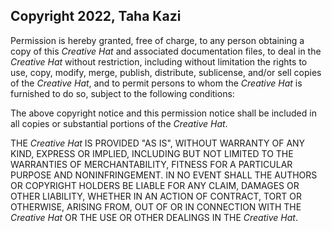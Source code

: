 ## Copyright 2022, Taha Kazi

Permission is hereby granted, free of charge, to any person obtaining a copy of this *Creative Hat* and associated documentation files, to deal in the *Creative Hat* without restriction, including without limitation the rights to use, copy, modify, merge, publish, distribute, sublicense, and/or sell copies of the *Creative Hat*, and to permit persons to whom the *Creative Hat* is furnished to do so, subject to the following conditions:

The above copyright notice and this permission notice shall be included in all copies or substantial portions of the *Creative Hat*.

THE *Creative Hat* IS PROVIDED "AS IS", WITHOUT WARRANTY OF ANY KIND, EXPRESS OR IMPLIED, INCLUDING BUT NOT LIMITED TO THE WARRANTIES OF MERCHANTABILITY, FITNESS FOR A PARTICULAR PURPOSE AND NONINFRINGEMENT. IN NO EVENT SHALL THE AUTHORS OR COPYRIGHT HOLDERS BE LIABLE FOR ANY CLAIM, DAMAGES OR OTHER LIABILITY, WHETHER IN AN ACTION OF CONTRACT, TORT OR OTHERWISE, ARISING FROM, OUT OF OR IN CONNECTION WITH THE *Creative Hat* OR THE USE OR OTHER DEALINGS IN THE *Creative Hat*.